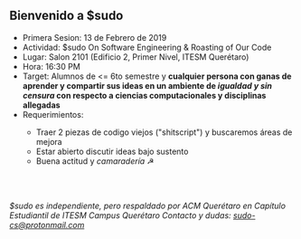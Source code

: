 ## Bienvenido a $sudo

<ul>
  <li>Primera Sesion: 13 de Febrero de 2019</li>
  <li>Actividad: $sudo On Software Engineering & Roasting of Our Code</li>
  <li>Lugar: Salon 2101 (Edificio 2, Primer Nivel, ITESM Querétaro)</li>
  <li>Hora: 16:30 PM</li>
  <li>Target: Alumnos de <= 6to semestre y <b>cualquier persona con ganas de aprender y compartir sus ideas en un ambiente de <i>igualdad y sin censura</i> con respecto a ciencias computacionales y disciplinas allegadas</b></li>
  <li>Requerimientos:</li>
  <ul>
    <li>Traer 2 piezas de codigo viejos ("shitscript") y buscaremos áreas de mejora</li>
    <li>Estar abierto discutir ideas bajo sustento</li>
  <li>Buena actitud y <i>camaradería</i> ☭ </li>
  </ul>
</ul>
<br>
<br>

<i> $sudo es independiente, pero respaldado por ACM Querétaro en Capítulo Estudiantil de ITESM Campus Querétaro</i>
<i> Contacto y dudas: <a href="mailto:sudo-cs@protonmail.com">sudo-cs@protonmail.com</a></i>
